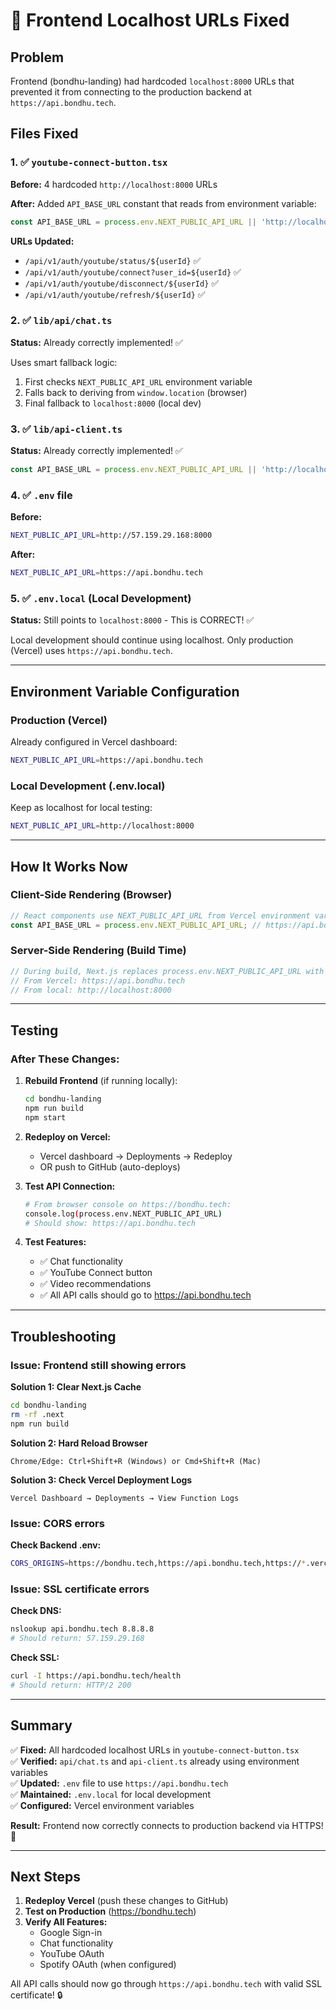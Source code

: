 # 🔧 Frontend Localhost URLs Fixed

## Problem
Frontend (bondhu-landing) had hardcoded `localhost:8000` URLs that prevented it from connecting to the production backend at `https://api.bondhu.tech`.

## Files Fixed

### 1. ✅ `youtube-connect-button.tsx`
**Before:** 4 hardcoded `http://localhost:8000` URLs

**After:** Added `API_BASE_URL` constant that reads from environment variable:
```typescript
const API_BASE_URL = process.env.NEXT_PUBLIC_API_URL || 'http://localhost:8000';
```

**URLs Updated:**
- `/api/v1/auth/youtube/status/${userId}` ✅
- `/api/v1/auth/youtube/connect?user_id=${userId}` ✅
- `/api/v1/auth/youtube/disconnect/${userId}` ✅
- `/api/v1/auth/youtube/refresh/${userId}` ✅

### 2. ✅ `lib/api/chat.ts`
**Status:** Already correctly implemented! ✅

Uses smart fallback logic:
1. First checks `NEXT_PUBLIC_API_URL` environment variable
2. Falls back to deriving from `window.location` (browser)
3. Final fallback to `localhost:8000` (local dev)

### 3. ✅ `lib/api-client.ts`
**Status:** Already correctly implemented! ✅

```typescript
const API_BASE_URL = process.env.NEXT_PUBLIC_API_URL || 'http://localhost:8000'
```

### 4. ✅ `.env` file
**Before:**
```bash
NEXT_PUBLIC_API_URL=http://57.159.29.168:8000
```

**After:**
```bash
NEXT_PUBLIC_API_URL=https://api.bondhu.tech
```

### 5. ✅ `.env.local` (Local Development)
**Status:** Still points to `localhost:8000` - This is CORRECT! ✅

Local development should continue using localhost. Only production (Vercel) uses `https://api.bondhu.tech`.

---

## Environment Variable Configuration

### Production (Vercel)
Already configured in Vercel dashboard:
```bash
NEXT_PUBLIC_API_URL=https://api.bondhu.tech
```

### Local Development (.env.local)
Keep as localhost for local testing:
```bash
NEXT_PUBLIC_API_URL=http://localhost:8000
```

---

## How It Works Now

### Client-Side Rendering (Browser)
```typescript
// React components use NEXT_PUBLIC_API_URL from Vercel environment variables
const API_BASE_URL = process.env.NEXT_PUBLIC_API_URL; // https://api.bondhu.tech
```

### Server-Side Rendering (Build Time)
```typescript
// During build, Next.js replaces process.env.NEXT_PUBLIC_API_URL with actual value
// From Vercel: https://api.bondhu.tech
// From local: http://localhost:8000
```

---

## Testing

### After These Changes:

1. **Rebuild Frontend** (if running locally):
   ```bash
   cd bondhu-landing
   npm run build
   npm start
   ```

2. **Redeploy on Vercel:**
   - Vercel dashboard → Deployments → Redeploy
   - OR push to GitHub (auto-deploys)

3. **Test API Connection:**
   ```bash
   # From browser console on https://bondhu.tech:
   console.log(process.env.NEXT_PUBLIC_API_URL)
   # Should show: https://api.bondhu.tech
   ```

4. **Test Features:**
   - ✅ Chat functionality
   - ✅ YouTube Connect button
   - ✅ Video recommendations
   - ✅ All API calls should go to https://api.bondhu.tech

---

## Troubleshooting

### Issue: Frontend still showing errors

**Solution 1: Clear Next.js Cache**
```bash
cd bondhu-landing
rm -rf .next
npm run build
```

**Solution 2: Hard Reload Browser**
```
Chrome/Edge: Ctrl+Shift+R (Windows) or Cmd+Shift+R (Mac)
```

**Solution 3: Check Vercel Deployment Logs**
```
Vercel Dashboard → Deployments → View Function Logs
```

### Issue: CORS errors

**Check Backend .env:**
```bash
CORS_ORIGINS=https://bondhu.tech,https://api.bondhu.tech,https://*.vercel.app,http://localhost:3000
```

### Issue: SSL certificate errors

**Check DNS:**
```bash
nslookup api.bondhu.tech 8.8.8.8
# Should return: 57.159.29.168
```

**Check SSL:**
```bash
curl -I https://api.bondhu.tech/health
# Should return: HTTP/2 200
```

---

## Summary

✅ **Fixed:** All hardcoded localhost URLs in `youtube-connect-button.tsx`  
✅ **Verified:** `api/chat.ts` and `api-client.ts` already using environment variables  
✅ **Updated:** `.env` file to use `https://api.bondhu.tech`  
✅ **Maintained:** `.env.local` for local development  
✅ **Configured:** Vercel environment variables

**Result:** Frontend now correctly connects to production backend via HTTPS! 🎉

---

## Next Steps

1. **Redeploy Vercel** (push these changes to GitHub)
2. **Test on Production** (https://bondhu.tech)
3. **Verify All Features:**
   - Google Sign-in
   - Chat functionality
   - YouTube OAuth
   - Spotify OAuth (when configured)

All API calls should now go through `https://api.bondhu.tech` with valid SSL certificate! 🔒

